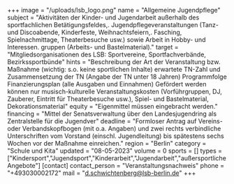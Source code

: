 +++
image = "/uploads/lsb_logo.png"
name = "Allgemeine Jugendpflege"
subject = "Aktivitäten der Kinder- und Jugendarbeit außerhalb des sportfachlichen Betätigungsfeldes,. Jugendpflegeveranstaltungen (Tanz- und Discoabende, Kinderfeste, Weihnachtsfeiern,. Fasching, Spielnachmittage, Theaterbesuche usw.) sowie Arbeit in Hobby- und Interessen. gruppen (Arbeits- und Bastelmaterial)."
target = "Mitgliedsorganisationen des LSB: Sportvereine, Sportfachverbände, Bezirkssportbünde"
hints = "Beschreibung der Art der Veranstaltung bzw. Maßnahme (wichtig: s.o. keine sportlichen Inhalte) erwartete TN-Zahl und Zusammensetzung der TN (Angabe der TN unter 18 Jahren) Programmfolge Finanzierungsplan (alle Ausgaben und Einnahmen) Gefördert werden können nur musisch-kulturelle Veranstaltungskosten (Vorführgruppen, DJ, Zauberer, Eintritt für Theaterbesuche usw.), Spiel- und Bastelmaterial, Dekorationsmaterial"
equity = "Eigenmittel müssen eingebracht werden."
financing = "Mittel der Senatsverwaltung über den Landesjugendring als Zentralstelle für die Jugendver"
deadline = "Formloser Antrag auf Vereins- oder Verbandskopfbogen (mit o.a. Angaben) und zwei rechts verbindliche Unterschriften vom Vorstand (einschl. Jugendleitung) bis spätestens sechs Wochen vor der Maßnahme einreichen."
region = "Berlin"
category = "Schule und Kita"
updated = "08-05-2023"
volume = 0
sports = []
types = ["Kindersport","Jugendsport","Kinderarbeit","Jugendarbeit","außersportliche Angebote"]
[contact]
contact_person = "Veranstaltungsnachweis"
phone = "+493030002172"
mail = "d.schwichtenberg@lsb-berlin.de"
+++
